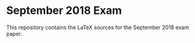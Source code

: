 # September 2018 Exam

This repository contains the LaTeX sources for the September 2018 exam paper.
